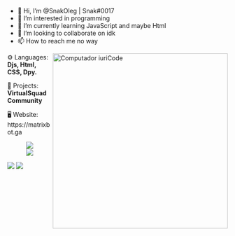 - 👋 Hi, I’m @SnakOleg | Snak#0017
- 👀 I’m interested in programming
- 🌱 I’m currently learning JavaScript and maybe Html
- 💞️ I’m looking to collaborate on idk
- 📫 How to reach me no way


<img src="https://raw.githubusercontent.com/MicaelliMedeiros/micaellimedeiros/master/image/computer-illustration.png" min-width="400px" max-width="400px" width="400px" align="right" alt="Computador iuriCode">

<p align="left">
  ⚙ Languages: <strong>Djs, Html, CSS, Dpy.</strong>
</p>

<p align="left">
  💼 Projects: <strong>VirtualSquad Community</strong>
</p>

<p align="left">
  🖥 Website: https://matrixbot.ga
</p>

<div align="center">
    <img src="https://komarev.com/ghpvc/?username=SnakOleg&color=dc143c"/>
</div>

<div align="center">
    <a href="https://discord.com/users/468033389786824734" title="Discord Profile"><img src="https://lanyard-profile-readme.vercel.app/api/468033389786824734"></a>
</div>

<p align="left">
  <a href="https://discord.gg/cEGFgapWdm" alt="Discord server">
  <img src="https://img.shields.io/badge/-Discord Server-4328c9?style=flat-square&labelColor=4328c9&logo=discord&logoColor=white&link=LINK-DO-SEE-DISCORD" /></a>

  <a href="https://www.youtube.com/channel/UCv-5m8YDEUSCwLjM3YK-ACQ" alt="YouTube">
  <img src="https://img.shields.io/badge/-YouTube-ffffff?style=flat-square&logo=YouTube&logoColor=f71a0a&link=https://www.youtube.com/channel/UCv-5m8YDEUSCwLjM3YK-ACQ" /></a>
</p>  


<!---
SnakOleg/SnakOleg is a ✨ special ✨ repository because its `README.md` (this file) appears on your GitHub profile.
You can click the Preview link to take a look at your changes.
--->
